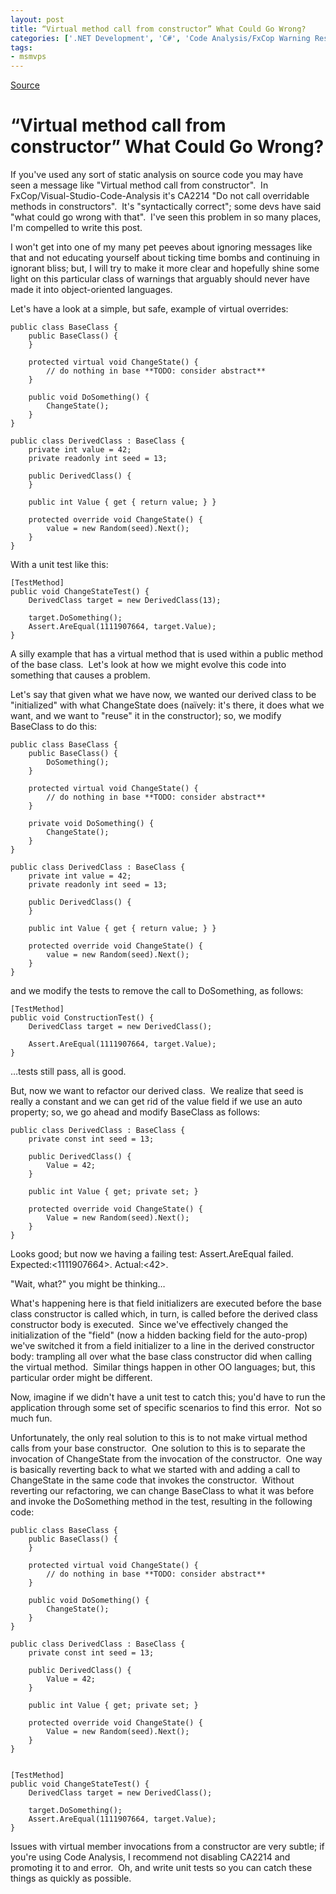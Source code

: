 ```yaml
---
layout: post
title: “Virtual method call from constructor” What Could Go Wrong?
categories: ['.NET Development', 'C#', 'Code Analysis/FxCop Warning Resolutions', 'DevCenterPost', 'Software Development', 'Software Development Guidance', 'Visual Studio']
tags:
- msmvps
---
```

[Source](http://blogs.msmvps.com/peterritchie/2012/04/25/virtual-method-call-from-constructor-what-could-go-wrong/ "Permalink to “Virtual method call from constructor” What Could Go Wrong?")

# “Virtual method call from constructor” What Could Go Wrong?

If you've used any sort of static analysis on source code you may have seen a message like "Virtual method call from constructor".  In FxCop/Visual-Studio-Code-Analysis it's CA2214 "Do not call overridable methods in constructors".  It's "syntactically correct"; some devs have said "what could go wrong with that".  I've seen this problem in so many places, I'm compelled to write this post.

I won't get into one of my many pet peeves about ignoring messages like that and not educating yourself about ticking time bombs and continuing in ignorant bliss; but, I will try to make it more clear and hopefully shine some light on this particular class of warnings that arguably should never have made it into object-oriented languages.

Let's have a look at a simple, but safe, example of virtual overrides:
    
    
    public class BaseClass {
    	public BaseClass() {
    	}
     
    	protected virtual void ChangeState() {
    		// do nothing in base **TODO: consider abstract**
    	}
     
    	public void DoSomething() {
    		ChangeState();
    	}
    }
     
    public class DerivedClass : BaseClass {
    	private int value = 42;
    	private readonly int seed = 13;
     
    	public DerivedClass() {
    	}
     
    	public int Value { get { return value; } }
     
    	protected override void ChangeState() {
    		value = new Random(seed).Next();
    	}
    }
    

With a unit test like this:
    
    
    [TestMethod]
    public void ChangeStateTest() {
    	DerivedClass target = new DerivedClass(13);
     
    	target.DoSomething();
    	Assert.AreEqual(1111907664, target.Value);
    }
    

A silly example that has a virtual method that is used within a public method of the base class.  Let's look at how we might evolve this code into something that causes a problem.

Let's say that given what we have now, we wanted our derived class to be "initialized" with what ChangeState does (naïvely: it's there, it does what we want, and we want to "reuse" it in the constructor); so, we modify BaseClass to do this:
    
    
    public class BaseClass {
    	public BaseClass() {
    		DoSomething();
    	}
     
    	protected virtual void ChangeState() {
    		// do nothing in base **TODO: consider abstract**
    	}
     
    	private void DoSomething() {
    		ChangeState();
    	}
    }
     
    public class DerivedClass : BaseClass {
    	private int value = 42;
    	private readonly int seed = 13;
     
    	public DerivedClass() {
    	}
     
    	public int Value { get { return value; } }
     
    	protected override void ChangeState() {
    		value = new Random(seed).Next();
    	}
    }

and we modify the tests to remove the call to DoSomething, as follows:
    
    
    [TestMethod]
    public void ConstructionTest() {
    	DerivedClass target = new DerivedClass();
     
    	Assert.AreEqual(1111907664, target.Value);
    }
    

…tests still pass, all is good.

But, now we want to refactor our derived class.  We realize that seed is really a constant and we can get rid of the value field if we use an auto property; so, we go ahead and modify BaseClass as follows:
    
    
    public class DerivedClass : BaseClass {
    	private const int seed = 13;
     
    	public DerivedClass() {
    		Value = 42;
    	}
     
    	public int Value { get; private set; }
     
    	protected override void ChangeState() {
    		Value = new Random(seed).Next();
    	}
    }

Looks good; but now we having a failing test: Assert.AreEqual failed. Expected:<1111907664>. Actual:<42>.

"Wait, what?" you might be thinking…

What's happening here is that field initializers are executed before the base class constructor is called which, in turn, is called before the derived class constructor body is executed.  Since we've effectively changed the initialization of the "field" (now a hidden backing field for the auto-prop) we've switched it from a field initializer to a line in the derived constructor body: trampling all over what the base class constructor did when calling the virtual method.  Similar things happen in other OO languages; but, this particular order might be different.

Now, imagine if we didn't have a unit test to catch this; you'd have to run the application through some set of specific scenarios to find this error.  Not so much fun.

Unfortunately, the only real solution to this is to not make virtual method calls from your base constructor.  One solution to this is to separate the invocation of ChangeState from the invocation of the constructor.  One way is basically reverting back to what we started with and adding a call to ChangeState in the same code that invokes the constructor.  Without reverting our refactoring, we can change BaseClass to what it was before and invoke the DoSomething method in the test, resulting in the following code:
    
    
    public class BaseClass {
    	public BaseClass() {
    	}
     
    	protected virtual void ChangeState() {
    		// do nothing in base **TODO: consider abstract**
    	}
     
    	public void DoSomething() {
    		ChangeState();
    	}
    }
     
    public class DerivedClass : BaseClass {
    	private const int seed = 13;
     
    	public DerivedClass() {
    		Value = 42;
    	}
     
    	public int Value { get; private set; }
     
    	protected override void ChangeState() {
    		Value = new Random(seed).Next();
    	}
    }
    
    
    [TestMethod]
    public void ChangeStateTest() {
    	DerivedClass target = new DerivedClass();
     
    	target.DoSomething();
    	Assert.AreEqual(1111907664, target.Value);
    }

Issues with virtual member invocations from a constructor are very subtle; if you're using Code Analysis, I recommend not disabling CA2214 and promoting it to and error.  Oh, and write unit tests so you can catch these things as quickly as possible.


